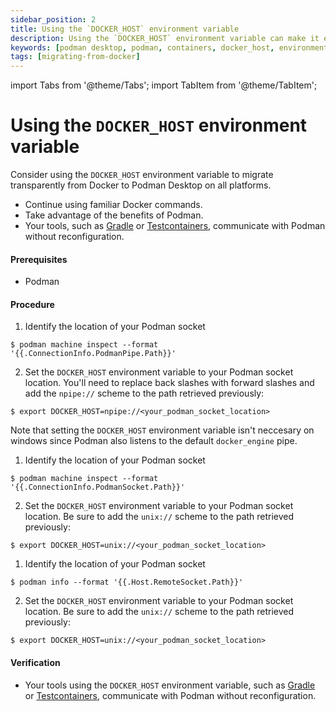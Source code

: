 ```yaml
---
sidebar_position: 2
title: Using the `DOCKER_HOST` environment variable
description: Using the `DOCKER_HOST` environment variable can make it easier to migrate from Docker to Podman Desktop, as it allows you to continue using familiar Docker commands while taking advantage of the benefits of Podman.
keywords: [podman desktop, podman, containers, docker_host, environment, variable]
tags: [migrating-from-docker]
---
```


import Tabs from '@theme/Tabs';
import TabItem from '@theme/TabItem';

# Using the `DOCKER_HOST` environment variable

Consider using the `DOCKER_HOST` environment variable to migrate transparently from Docker to Podman Desktop on all platforms.

- Continue using familiar Docker commands.
- Take advantage of the benefits of Podman.
- Your tools, such as [Gradle](https://gradle.org/) or [Testcontainers](https://www.testcontainers.org/), communicate with Podman without reconfiguration.

#### Prerequisites

- Podman

#### Procedure

 <Tabs groupId="operating-systems">
   <TabItem value="win" label="Windows">

1. Identify the location of your Podman socket

```shell-session
$ podman machine inspect --format '{{.ConnectionInfo.PodmanPipe.Path}}'
```

2. Set the `DOCKER_HOST` environment variable to your Podman socket location. You'll need to replace back slashes with forward slashes and add the `npipe://` scheme to the path retrieved previously:

```shell-session
$ export DOCKER_HOST=npipe://<your_podman_socket_location>
```

Note that setting the `DOCKER_HOST` environment variable isn't neccesary on windows since Podman also listens to the default `docker_engine` pipe.
</TabItem>
<TabItem value="mac" label="macOS">

1. Identify the location of your Podman socket

```shell-session
$ podman machine inspect --format '{{.ConnectionInfo.PodmanSocket.Path}}'
```

2. Set the `DOCKER_HOST` environment variable to your Podman socket location. Be sure to add the `unix://` scheme to the path retrieved previously:

```shell-session
$ export DOCKER_HOST=unix://<your_podman_socket_location>
```

   </TabItem>
   <TabItem value="linux" label="Linux">

1. Identify the location of your Podman socket

```shell-session
$ podman info --format '{{.Host.RemoteSocket.Path}}'
```

2. Set the `DOCKER_HOST` environment variable to your Podman socket location. Be sure to add the `unix://` scheme to the path retrieved previously:

```shell-session
$ export DOCKER_HOST=unix://<your_podman_socket_location>
```

   </TabItem>

 </Tabs>

#### Verification

- Your tools using the `DOCKER_HOST` environment variable, such as [Gradle](https://gradle.org/) or [Testcontainers](https://www.testcontainers.org/), communicate with Podman without reconfiguration.

